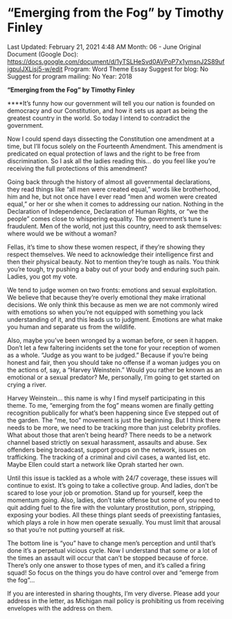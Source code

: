 # “Emerging from the Fog” by Timothy Finley

Last Updated: February 21, 2021 4:48 AM
Month: 06 - June
Original Document (Google Doc): https://docs.google.com/document/d/1yTSLHeSvd0AVPoP7x1ymsnJ2S89ufigpulJXLisj5-w/edit
Program: Word Theme Essay
Suggest for blog: No
Suggest for program mailing: No
Year: 2018

**“Emerging from the Fog” by Timothy Finley**

****It’s funny how our government will tell you our nation is founded on democracy and our Constitution, and how it sets us apart as being the greatest country in the world. So today I intend to contradict the government.

Now I could spend days dissecting the Constitution one amendment at a time, but I’ll focus solely on the Fourteenth Amendment. This amendment is predicated on equal protection of laws and the right to be free from discrimination. So I ask all the ladies reading this… do you feel like you’re receiving the full protections of this amendment?

Going back through the history of almost all governmental declarations, they read things like “all men were created equal,” words like brotherhood, him and he, but not once have I ever read “men and women were created equal,” or her or she when it comes to addressing our nation. Nothing in the Declaration of Independence, Declaration of Human Rights, or “we the people” comes close to whispering equality. The government’s tune is fraudulent. Men of the world, not just this country, need to ask themselves: where would we be without a woman?

Fellas, it’s time to show these women respect, if they’re showing they respect themselves. We need to acknowledge their intelligence first and then their physical beauty. Not to mention they’re tough as nails. You think you’re tough, try pushing a baby out of your body and enduring such pain. Ladies, you got my vote.

We tend to judge women on two fronts: emotions and sexual exploitation. We believe that because they’re overly emotional they make irrational decisions. We only think this because as men we are not commonly wired with emotions so when you’re not equipped with something you lack understanding of it, and this leads us to judgment. Emotions are what make you human and separate us from the wildlife.

Also, maybe you’ve been wronged by a woman before, or seen it happen. Don’t let a few faltering incidents set the tone for your reception of women as a whole. “Judge as you want to be judged.” Because if you’re being honest and fair, then you should take no offense if a woman judges you on the actions of, say, a “Harvey Weinstein.” Would you rather be known as an emotional or a sexual predator? Me, personally, I’m going to get started on crying a river.

Harvey Weinstein… this name is why I find myself participating in this theme. To me, “emerging from the fog” means women are finally getting recognition publically for what’s been happening since Eve stepped out of the garden. The “me, too” movement is just the beginning. But I think there needs to be more, we need to be tracking more than just celebrity profiles. What about those that aren’t being heard? There needs to be a network channel based strictly on sexual harassment, assaults and abuse. Sex offenders being broadcast, support groups on the network, issues on trafficking. The tracking of a criminal and civil cases, a wanted list, etc. Maybe Ellen could start a network like Oprah started her own.

Until this issue is tackled as a whole with 24/7 coverage, these issues will continue to exist. It’s going to take a collective group. And ladies, don’t be scared to lose your job or promotion. Stand up for yourself, keep the momentum going. Also, ladies, don’t take offense but some of you need to quit adding fuel to the fire with the voluntary prostitution, porn, stripping, exposing your bodies. All these things plant seeds of preexisting fantasies, which plays a role in how men operate sexually. You must limit that arousal so that you’re not putting yourself at risk.

The bottom line is “you” have to change men’s perception and until that’s done it’s a perpetual vicious cycle. Now I understand that some or a lot of the times an assault will occur that can’t be stopped because of force. There’s only one answer to those types of men, and it’s called a firing squad! So focus on the things you do have control over and “emerge from the fog”...

If you are interested in sharing thoughts, I’m very diverse. Please add your address in the letter, as Michigan mail policy is prohibiting us from receiving envelopes with the address on them.